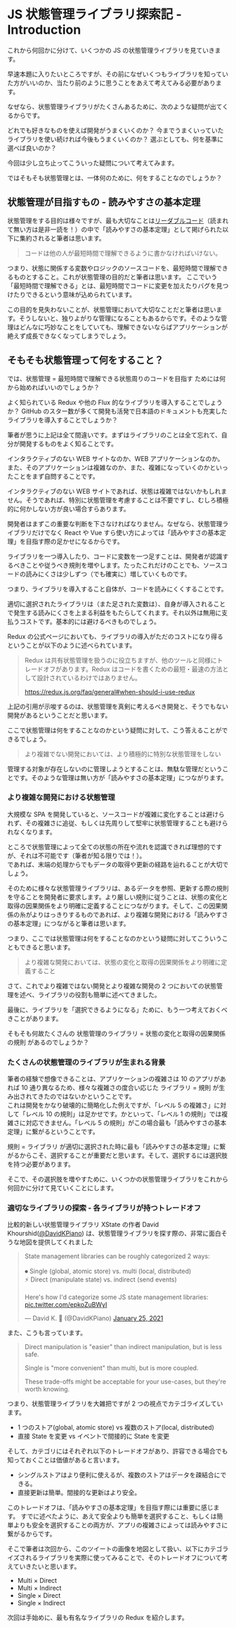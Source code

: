 # JS 状態管理ライブラリ探索記 - Introduction

<!-- ## はじめに -->

これから何回かに分けて、いくつかの JS の状態管理ライブラリを見ていきます。

早速本題に入りたいところですが、その前になぜいくつもライブラリを知っていた方がいいのか、当たり前のように思うことをあえて考えてみる必要があります。

なぜなら、状態管理ライブラリがたくさんあるために、次のような疑問が出てくるからです。

どれでも好きなものを使えば開発がうまくいくのか？ 今までうまくいっていたライブラリを使い続ければ今後もうまくいくのか？ 選ぶとしても、何を基準に選べば良いのか？

今回は少し立ち止ってこういった疑問について考えてみます。

ではそもそも状態管理とは、一体何のために、何をすることなのでしょうか？

## 状態管理が目指すもの - 読みやすさの基本定理

状態管理をする目的は様々ですが、最も大切なことは[リーダブルコード](https://www.oreilly.co.jp/books/9784873115658/)（読まれて無い方は是非一読を！）の中で「読みやすさの基本定理」として掲げられた以下に集約されると筆者は思います。

> コードは他の人が最短時間で理解できるように書かなければいけない。

つまり、状態に関係する変数やロジックのソースコードを、最短時間で理解できるものとすること。これが状態管理の目的だと筆者は思います。
ここでいう「最短時間で理解できる」とは、最短時間でコードに変更を加えたりバグを見つけたりできるという意味が込められています。

この目的を見失わないことが、状態管理において大切なことだと筆者は思います。そうしないと、独りよがりな管理になることもあるからです。そのような管理はどんなに巧妙なことをしていても、理解できないならばアプリケーションが絶えず成長できなくなってしまうでしょう。

## そもそも状態管理って何をすること？

では、状態管理 = 最短時間で理解できる状態周りのコードを目指す ためには何から始めればいいのでしょうか？

よく知られている Redux や他の Flux 的なライブラリを導入することでしょうか？ GitHub のスター数が多くて開発も活発で日本語のドキュメントも充実したライブラリを導入することでしょうか？

筆者が思うに上記は全て間違いです。まずはライブラリのことは全て忘れて、自分が開発するものをよく知ることです。

インタラクティブのない WEB サイトなのか、WEB アプリケーションなのか。また、そのアプリケーションは複雑なのか、また、複雑になっていくのかといったことをまず自問することです。

インタラクティブのない WEB サイトであれば、状態は複雑ではないかもしれません。そうであれば、特別に状態管理を考慮することは不要ですし、むしろ積極的に何かしない方が良い場合すらあります。

開発者はまずこの重要な判断を下さなければなりません。なぜなら、状態管理ライブラリだけでなく React や Vue すら使い方によっては「読みやすさの基本定理」を目指す際の足かせになるからです。

<!-- ### 不適切なライブラリは「読みやすさの基本定理」を遠ざける -->

ライブラリを一つ導入したり、コードに変数を一つ足すことは、開発者が認識するべきことや従うべき規則を増やします。たったこれだけのことでも、ソースコードの読みにくさは少しずつ（でも確実に）増していくものです。

つまり、ライブラリを導入すること自体が、コードを読みにくくすることです。

適切に選択されたライブラリは（また足された変数は）、自身が導入されることで発生する読みにくさを上まる利益をもたらしてくれます。それ以外は無用に支払うコストです。基本的には避けるべきものでしょう。

Redux の公式ページにおいても、ライブラリの導入がただのコストになり得るということが以下のように述べられています。

> Redux は共有状態管理を扱うのに役立ちますが、他のツールと同様にトレードオフがあります。Redux はコードを書くための最短・最速の方法として設計されているわけではありません。
>
> https://redux.js.org/faq/general#when-should-i-use-redux

上記の引用が示唆するのは、状態管理を真剣に考えるべき開発と、そうでもない開発があるということだと思います。

ここで状態管理は何をすることなのかという疑問に対して、こう答えることができるでしょう。

> より複雑でない開発においては、より積極的に特別な状態管理をしない

管理する対象が存在しないのに管理しようとすることは、無駄な管理だということです。そのような管理は無い方が「読みやすさの基本定理」につながります。

### より複雑な開発における状態管理

大規模な SPA を開発していると、ソースコードが複雑に変化することは避けられず、その複雑さに追従、もしくは先周りして堅牢に状態管理することも避けられなくなります。

<!-- 安全性を獲得しておくことが、コードを最短で理解しやすくすることにつながります。 -->

ところで状態管理によって全ての状態の所在や流れを認識できれば理想的ですが、それは不可能です（筆者が知る限りでは！）。  
であれば、末端の処理からでもデータの取得や更新の経路を辿れることが大切でしょう。

そのために様々な状態管理ライブラリは、あるデータを参照、更新する際の規則を守ることを開発者に要求します。より厳しい規則に従うことは、状態の変化と取得の因果関係をより明確に定義することにつながります。そして、この因果関係の糸がよりはっきりするものであれば、より複雑な開発における「読みやすさの基本定理」につながると筆者は思います。

つまり、ここでは状態管理は何をすることなのかという疑問に対してこういうこともできると思います。

> より複雑な開発においては、状態の変化と取得の因果関係をより明確に定義すること

さて、これでより複雑ではない開発とより複雑な開発の 2 つにおいての状態管理を述べ、ライブラリの役割も簡単に述べてきました。

最後に、ライブラリを「選択できるようになる」ために、もう一つ考えておくべきことがあります。

そもそも何故たくさんの 状態管理のライブラリ = 状態の変化と取得の因果関係の規則 があるのでしょうか？

### たくさんの状態管理のライブラリが生まれる背景

筆者の経験で想像できることは、アプリケーションの複雑さは 10 のアプリがあれば 10 通り異なるため、様々な複雑さの度合い応じた ライブラリ = 規則 が生み出されてきたのではないかということです。  
これは開発をかなり破壊的に簡略化した例えですが、「レベル 5 の複雑さ」に対して「レベル 10 の規則」は足かせです。かといって、「レベル 1 の規則」では複雑さに対応できません。「レベル 5 の規則」がこの場合最も「読みやすさの基本定理」に繋がるということです。

規則 = ライブラリ が適切に選択された時に最も「読みやすさの基本定理」に繋がるからこそ、選択することが重要だと思います。そして、選択するには選択肢を持つ必要があります。

<!-- （上記が正しいならば）ライブラリを盲目的に使用せず選択しようとする開発者は、アプリの複雑さに適したライブラリを選択できる可能性を持っていると言えます（失敗の可能性もありますが！）。 -->

<!-- しかしただ闇雲にライブラリを使ってみるよりは、地図があった方が良いでしょう。 -->

そこで、その選択肢を増やすために、いくつかの状態管理ライブラリをこれから何回かに分けて見ていくことにします。

### 適切なライブラリの探索 - 各ライブラリが持つトレードオフ

比較的新しい状態管理ライブラリ XState の作者 David Khourshid([@DavidKPiano](https://twitter.com/davidkpiano)) は、状態管理ライブラリを探す際の、非常に面白そうな地図を提供してくれました

<!-- https://twitter.com/DavidKPiano/status/1353712136372039682 -->

<blockquote class="twitter-tweet"><p lang="en" dir="ltr">State management libraries can be roughly categorized 2 ways:<br><br>⏺ Single (global, atomic store) vs. multi (local, distributed)<br>⚡️ Direct (manipulate state) vs. indirect (send events)<br><br>Here&#39;s how I&#39;d categorize some JS state management libraries: <a href="https://t.co/epkoZuBWyI">pic.twitter.com/epkoZuBWyI</a></p>&mdash; David K. 🎹 (@DavidKPiano) <a href="https://twitter.com/DavidKPiano/status/1353712136372039682?ref_src=twsrc%5Etfw">January 25, 2021</a></blockquote> <script async src="https://platform.twitter.com/widgets.js" charset="utf-8"></script>

また、こうも言っています。

> Direct manipulation is "easier" than indirect manipulation, but is less safe.
>
> Single is "more convenient" than multi, but is more coupled.
>
> These trade-offs might be acceptable for your use-cases, but they're worth knowing.

つまり、状態管理ライブラリを大雑把ですが 2 つの視点でカテゴライズしています。

- 1 つのストア(global, atomic store) vs 複数のストア(local, distributed)
- 直接 State を変更 vs イベントで間接的に State を変更

そして、カテゴリにはそれぞれ以下のトレードオフがあり、許容できる場合でも知っておくことは価値があると言います。

- シングルストアはより便利に使えるが、複数のストアはデータを疎結合にできる。
- 直接更新は簡単。間接的な更新はより安全。

このトレードオフは、「読みやすさの基本定理」を目指す際には重要に感じます。
すでに述べたように、あえて安全よりも簡単を選択すること、もしくは簡単よりも安全を選択することの両方が、アプリの複雑さによっては読みやすさに繋がるからです。

そこで筆者は次回から、このツイートの画像を地図として扱い、以下にカテゴライズされるライブラリを実際に使ってみることで、そのトレードオフについて考えていきたいと思います。

- Multi × Direct
- Multi × Indirect
- Single × Direct
- Single × Indirect

次回は手始めに、最も有名なライブラリの Redux を紹介します。
